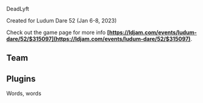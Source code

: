DeadLyft 

Created for Ludum Dare 52 (Jan 6-8, 2023)

Check out the game page for more info **[https://ldjam.com/events/ludum-dare/52/$315097](https://ldjam.com/events/ludum-dare/52/$315097)**.

## Team


## Plugins
Words, words




